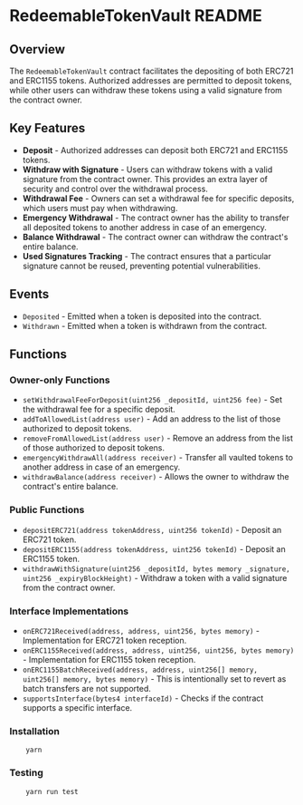 # RedeemableTokenVault README

## Overview

The `RedeemableTokenVault` contract facilitates the depositing of both ERC721 and ERC1155 tokens. Authorized addresses are permitted to deposit tokens, while other users can withdraw these tokens using a valid signature from the contract owner.

## Key Features

- **Deposit** - Authorized addresses can deposit both ERC721 and ERC1155 tokens.
- **Withdraw with Signature** - Users can withdraw tokens with a valid signature from the contract owner. This provides an extra layer of security and control over the withdrawal process.
- **Withdrawal Fee** - Owners can set a withdrawal fee for specific deposits, which users must pay when withdrawing.
- **Emergency Withdrawal** - The contract owner has the ability to transfer all deposited tokens to another address in case of an emergency.
- **Balance Withdrawal** - The contract owner can withdraw the contract's entire balance.
- **Used Signatures Tracking** - The contract ensures that a particular signature cannot be reused, preventing potential vulnerabilities.
  
## Events

- `Deposited` - Emitted when a token is deposited into the contract.
- `Withdrawn` - Emitted when a token is withdrawn from the contract.

## Functions

### Owner-only Functions

- `setWithdrawalFeeForDeposit(uint256 _depositId, uint256 fee)` - Set the withdrawal fee for a specific deposit.
- `addToAllowedList(address user)` - Add an address to the list of those authorized to deposit tokens.
- `removeFromAllowedList(address user)` - Remove an address from the list of those authorized to deposit tokens.
- `emergencyWithdrawAll(address receiver)` - Transfer all vaulted tokens to another address in case of an emergency.
- `withdrawBalance(address receiver)` - Allows the owner to withdraw the contract's entire balance.

### Public Functions

- `depositERC721(address tokenAddress, uint256 tokenId)` - Deposit an ERC721 token.
- `depositERC1155(address tokenAddress, uint256 tokenId)` - Deposit an ERC1155 token.
- `withdrawWithSignature(uint256 _depositId, bytes memory _signature, uint256 _expiryBlockHeight)` - Withdraw a token with a valid signature from the contract owner.
  
### Interface Implementations

- `onERC721Received(address, address, uint256, bytes memory)` - Implementation for ERC721 token reception.
- `onERC1155Received(address, address, uint256, uint256, bytes memory)` - Implementation for ERC1155 token reception.
- `onERC1155BatchReceived(address, address, uint256[] memory, uint256[] memory, bytes memory)` - This is intentionally set to revert as batch transfers are not supported.
- `supportsInterface(bytes4 interfaceId)` - Checks if the contract supports a specific interface.

### Installation
```
    yarn
```

### Testing
```
    yarn run test
```
